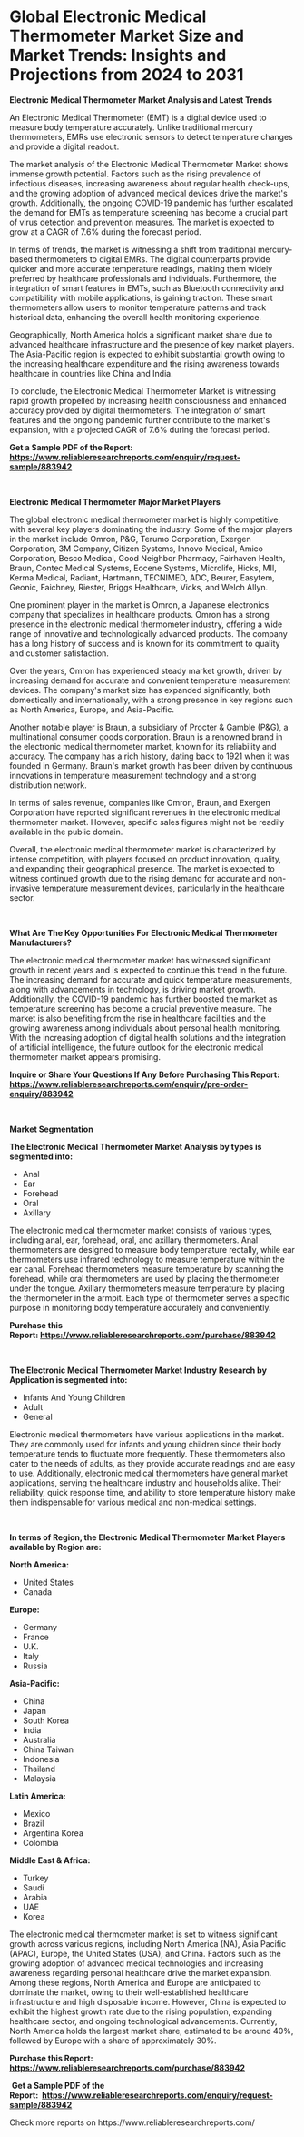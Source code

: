 <p><h1>Global Electronic Medical Thermometer Market Size and Market Trends: Insights and Projections from 2024 to 2031</h1></p><p><strong>Electronic Medical Thermometer Market Analysis and Latest Trends</strong></p>
<p><p>An Electronic Medical Thermometer (EMT) is a digital device used to measure body temperature accurately. Unlike traditional mercury thermometers, EMRs use electronic sensors to detect temperature changes and provide a digital readout.</p><p>The market analysis of the Electronic Medical Thermometer Market shows immense growth potential. Factors such as the rising prevalence of infectious diseases, increasing awareness about regular health check-ups, and the growing adoption of advanced medical devices drive the market's growth. Additionally, the ongoing COVID-19 pandemic has further escalated the demand for EMTs as temperature screening has become a crucial part of virus detection and prevention measures. The market is expected to grow at a CAGR of 7.6% during the forecast period.</p><p>In terms of trends, the market is witnessing a shift from traditional mercury-based thermometers to digital EMRs. The digital counterparts provide quicker and more accurate temperature readings, making them widely preferred by healthcare professionals and individuals. Furthermore, the integration of smart features in EMTs, such as Bluetooth connectivity and compatibility with mobile applications, is gaining traction. These smart thermometers allow users to monitor temperature patterns and track historical data, enhancing the overall health monitoring experience.</p><p>Geographically, North America holds a significant market share due to advanced healthcare infrastructure and the presence of key market players. The Asia-Pacific region is expected to exhibit substantial growth owing to the increasing healthcare expenditure and the rising awareness towards healthcare in countries like China and India.</p><p>To conclude, the Electronic Medical Thermometer Market is witnessing rapid growth propelled by increasing health consciousness and enhanced accuracy provided by digital thermometers. The integration of smart features and the ongoing pandemic further contribute to the market's expansion, with a projected CAGR of 7.6% during the forecast period.</p></p>
<p><strong>Get a Sample PDF of the Report:&nbsp; <a href="https://www.reliableresearchreports.com/enquiry/request-sample/883942">https://www.reliableresearchreports.com/enquiry/request-sample/883942</a></strong></p>
<p>&nbsp;</p>
<p><strong>Electronic Medical Thermometer Major Market Players</strong></p>
<p><p>The global electronic medical thermometer market is highly competitive, with several key players dominating the industry. Some of the major players in the market include Omron, P&G, Terumo Corporation, Exergen Corporation, 3M Company, Citizen Systems, Innovo Medical, Amico Corporation, Besco Medical, Good Neighbor Pharmacy, Fairhaven Health, Braun, Contec Medical Systems, Eocene Systems, Microlife, Hicks, MII, Kerma Medical, Radiant, Hartmann, TECNIMED, ADC, Beurer, Easytem, Geonic, Faichney, Riester, Briggs Healthcare, Vicks, and Welch Allyn.</p><p>One prominent player in the market is Omron, a Japanese electronics company that specializes in healthcare products. Omron has a strong presence in the electronic medical thermometer industry, offering a wide range of innovative and technologically advanced products. The company has a long history of success and is known for its commitment to quality and customer satisfaction.</p><p>Over the years, Omron has experienced steady market growth, driven by increasing demand for accurate and convenient temperature measurement devices. The company's market size has expanded significantly, both domestically and internationally, with a strong presence in key regions such as North America, Europe, and Asia-Pacific.</p><p>Another notable player is Braun, a subsidiary of Procter & Gamble (P&G), a multinational consumer goods corporation. Braun is a renowned brand in the electronic medical thermometer market, known for its reliability and accuracy. The company has a rich history, dating back to 1921 when it was founded in Germany. Braun's market growth has been driven by continuous innovations in temperature measurement technology and a strong distribution network.</p><p>In terms of sales revenue, companies like Omron, Braun, and Exergen Corporation have reported significant revenues in the electronic medical thermometer market. However, specific sales figures might not be readily available in the public domain.</p><p>Overall, the electronic medical thermometer market is characterized by intense competition, with players focused on product innovation, quality, and expanding their geographical presence. The market is expected to witness continued growth due to the rising demand for accurate and non-invasive temperature measurement devices, particularly in the healthcare sector.</p></p>
<p>&nbsp;</p>
<p><strong>What Are The Key Opportunities For Electronic Medical Thermometer Manufacturers?</strong></p>
<p><p>The electronic medical thermometer market has witnessed significant growth in recent years and is expected to continue this trend in the future. The increasing demand for accurate and quick temperature measurements, along with advancements in technology, is driving market growth. Additionally, the COVID-19 pandemic has further boosted the market as temperature screening has become a crucial preventive measure. The market is also benefiting from the rise in healthcare facilities and the growing awareness among individuals about personal health monitoring. With the increasing adoption of digital health solutions and the integration of artificial intelligence, the future outlook for the electronic medical thermometer market appears promising.</p></p>
<p><strong>Inquire or Share Your Questions If Any Before Purchasing This Report: <a href="https://www.reliableresearchreports.com/enquiry/pre-order-enquiry/883942">https://www.reliableresearchreports.com/enquiry/pre-order-enquiry/883942</a></strong></p>
<p>&nbsp;</p>
<p><strong>Market Segmentation</strong></p>
<p><strong>The Electronic Medical Thermometer Market Analysis by types is segmented into:</strong></p>
<p><ul><li>Anal</li><li>Ear</li><li>Forehead</li><li>Oral</li><li>Axillary</li></ul></p>
<p><p>The electronic medical thermometer market consists of various types, including anal, ear, forehead, oral, and axillary thermometers. Anal thermometers are designed to measure body temperature rectally, while ear thermometers use infrared technology to measure temperature within the ear canal. Forehead thermometers measure temperature by scanning the forehead, while oral thermometers are used by placing the thermometer under the tongue. Axillary thermometers measure temperature by placing the thermometer in the armpit. Each type of thermometer serves a specific purpose in monitoring body temperature accurately and conveniently.</p></p>
<p><strong>Purchase this Report:&nbsp;<a href="https://www.reliableresearchreports.com/purchase/883942">https://www.reliableresearchreports.com/purchase/883942</a></strong></p>
<p>&nbsp;</p>
<p><strong>The Electronic Medical Thermometer Market Industry Research by Application is segmented into:</strong></p>
<p><ul><li>Infants And Young Children</li><li>Adult</li><li>General</li></ul></p>
<p><p>Electronic medical thermometers have various applications in the market. They are commonly used for infants and young children since their body temperature tends to fluctuate more frequently. These thermometers also cater to the needs of adults, as they provide accurate readings and are easy to use. Additionally, electronic medical thermometers have general market applications, serving the healthcare industry and households alike. Their reliability, quick response time, and ability to store temperature history make them indispensable for various medical and non-medical settings.</p></p>
<p>&nbsp;</p>
<p><strong>In terms of Region, the Electronic Medical Thermometer Market Players available by Region are:</strong></p>
<p>
    <p> <strong> North America: </strong>
        <ul>
            <li>United States</li>
            <li>Canada</li>
        </ul>
        </p> 
    <p> <strong> Europe: </strong>
        <ul>
            <li>Germany</li>
            <li>France</li>
            <li>U.K.</li>
            <li>Italy</li>
            <li>Russia</li>
        </ul>
        </p> 
    <p> <strong> Asia-Pacific: </strong>
        <ul>
            <li>China</li>
            <li>Japan</li>
            <li>South Korea</li>
            <li>India</li>
            <li>Australia</li>
            <li>China Taiwan</li>
            <li>Indonesia</li>
            <li>Thailand</li>
            <li>Malaysia</li>
        </ul>
        </p> 
    <p> <strong> Latin America: </strong>
        <ul>
            <li>Mexico</li>
            <li>Brazil</li>
            <li>Argentina Korea</li>
            <li>Colombia</li>
        </ul>
        </p> 
    <p> <strong> Middle East & Africa: </strong>
        <ul>
            <li>Turkey</li>
            <li>Saudi</li>
            <li>Arabia</li>
            <li>UAE</li>
            <li>Korea</li>
        </ul>
    </p>
    </p>
<p><p>The electronic medical thermometer market is set to witness significant growth across various regions, including North America (NA), Asia Pacific (APAC), Europe, the United States (USA), and China. Factors such as the growing adoption of advanced medical technologies and increasing awareness regarding personal healthcare drive the market expansion. Among these regions, North America and Europe are anticipated to dominate the market, owing to their well-established healthcare infrastructure and high disposable income. However, China is expected to exhibit the highest growth rate due to the rising population, expanding healthcare sector, and ongoing technological advancements. Currently, North America holds the largest market share, estimated to be around 40%, followed by Europe with a share of approximately 30%.</p></p>
<p><strong>Purchase this Report: <a href="https://www.reliableresearchreports.com/purchase/883942">https://www.reliableresearchreports.com/purchase/883942</a></strong></p>
<p>&nbsp;<strong>Get a Sample PDF of the Report:&nbsp;&nbsp;<a href="https://www.reliableresearchreports.com/enquiry/request-sample/883942">https://www.reliableresearchreports.com/enquiry/request-sample/883942</a></strong></p>
<p><strong></strong></p>
<p>Check more reports on https://www.reliableresearchreports.com/</p>